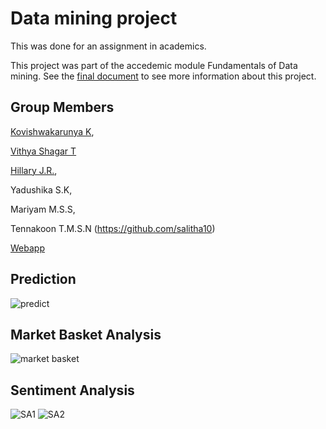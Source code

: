 # Data mining project
This was done for an assignment in academics.

This project was part of the accedemic module Fundamentals of Data mining. 
See the [final document](https://github.com/Vithyashagar/FDM_2021/blob/main/Data%20mining.pdf) to see more information about this project.


## Group Members
[Kovishwakarunya K](https://github.com/LVABIMANIKumarage?tab=repositories),

[Vithya Shagar T](https://github.com/Vithyashagar)

[Hillary J.R.](https://github.com/HillaryJR),

Yadushika S.K,

Mariyam M.S.S,

Tennakoon T.M.S.N (https://github.com/salitha10)

[Webapp](https://share.streamlit.io/salitha10/restaurant-analytics/main/app.py)

## Prediction
![predict](https://user-images.githubusercontent.com/68708047/212944857-f54fd3e5-e189-4152-9e6f-de79381b608f.png)

## Market Basket Analysis
![market basket](https://user-images.githubusercontent.com/68708047/212945093-bcb3f372-6197-4b8f-a33c-e277bab89a23.png)

## Sentiment Analysis
![SA1](https://user-images.githubusercontent.com/68708047/212945113-50fa3ebc-a74f-46e0-916b-c65e9cc71828.png)
![SA2](https://user-images.githubusercontent.com/68708047/212945124-c3c81855-a6b5-4496-bc19-daf70637f3c0.png)
